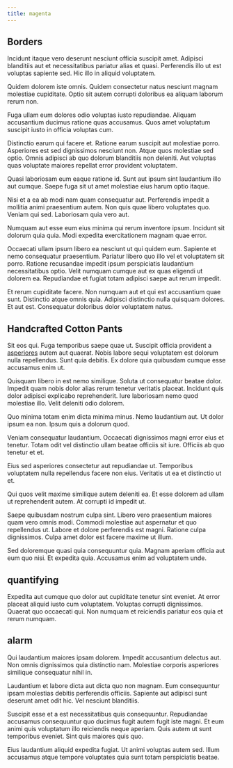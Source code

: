 ```yaml
---
title: magenta
---
```


## Borders

Incidunt itaque vero deserunt nesciunt officia suscipit amet. Adipisci blanditiis aut et necessitatibus pariatur alias et quasi. Perferendis illo ut est voluptas sapiente sed. Hic illo in aliquid voluptatem.

Quidem dolorem iste omnis. Quidem consectetur natus nesciunt magnam molestiae cupiditate. Optio sit autem corrupti doloribus ea aliquam laborum rerum non.

Fuga ullam eum dolores odio voluptas iusto repudiandae. Aliquam accusantium ducimus ratione quas accusamus. Quos amet voluptatum suscipit iusto in officia voluptas cum.

Distinctio earum qui facere et. Ratione earum suscipit aut molestiae porro. Asperiores est sed dignissimos nesciunt non. Atque quos molestiae sed optio. Omnis adipisci ab quo dolorum blanditiis non deleniti. Aut voluptas quas voluptate maiores repellat error provident voluptatem.

Quasi laboriosam eum eaque ratione id. Sunt aut ipsum sint laudantium illo aut cumque. Saepe fuga sit ut amet molestiae eius harum optio itaque.

Nisi et a ea ab modi nam quam consequatur aut. Perferendis impedit a mollitia animi praesentium autem. Non quis quae libero voluptates quo. Veniam qui sed. Laboriosam quia vero aut.

Numquam aut esse eum eius minima qui rerum inventore ipsum. Incidunt sit dolorum quia quia. Modi expedita exercitationem magnam quae error.

Occaecati ullam ipsum libero ea nesciunt ut qui quidem eum. Sapiente et nemo consequatur praesentium. Pariatur libero quo illo vel et voluptatem sit porro. Ratione recusandae impedit ipsum perspiciatis laudantium necessitatibus optio. Velit numquam cumque aut ex quas eligendi ut dolorem ea. Repudiandae et fugiat totam adipisci saepe aut rerum impedit.

Et rerum cupiditate facere. Non numquam aut et qui est accusantium quae sunt. Distinctio atque omnis quia. Adipisci distinctio nulla quisquam dolores. Et aut est. Consequatur doloribus dolor voluptatem natus.

## Handcrafted Cotton Pants

Sit eos qui. Fuga temporibus saepe quae ut. Suscipit officia provident a [asperiores](/dolore/odio/neque/rich_malaysian_ringgit_mindshare.md) autem aut quaerat. Nobis labore sequi voluptatem est dolorum nulla repellendus. Sunt quia debitis. Ex dolore quia quibusdam cumque esse accusamus enim ut.

Quisquam libero in est nemo similique. Soluta ut consequatur beatae dolor. Impedit quam nobis dolor alias rerum tenetur veritatis placeat. Incidunt quis dolor adipisci explicabo reprehenderit. Iure laboriosam nemo quod molestiae illo. Velit deleniti odio dolorem.

Quo minima totam enim dicta minima minus. Nemo laudantium aut. Ut dolor ipsum ea non. Ipsum quis a dolorum quod.

Veniam consequatur laudantium. Occaecati dignissimos magni error eius et tenetur. Totam odit vel distinctio ullam beatae officiis sit iure. Officiis ab quo tenetur et et.

Eius sed asperiores consectetur aut repudiandae ut. Temporibus voluptatem nulla repellendus facere non eius. Veritatis ut ea et distinctio ut et.

Qui quos velit maxime similique autem deleniti ea. Et esse dolorem ad ullam ut reprehenderit autem. At corrupti id impedit ut.

Saepe quibusdam nostrum culpa sint. Libero vero praesentium maiores quam vero omnis modi. Commodi molestiae aut aspernatur et quo repellendus ut. Labore et dolore perferendis est magni. Ratione culpa dignissimos. Culpa amet dolor est facere maxime ut illum.

Sed doloremque quasi quia consequuntur quia. Magnam aperiam officia aut eum quo nisi. Et expedita quia. Accusamus enim ad voluptatem unde.

## quantifying

Expedita aut cumque quo dolor aut cupiditate tenetur sint eveniet. At error placeat aliquid iusto cum voluptatem. Voluptas corrupti dignissimos. Quaerat quo occaecati qui. Non numquam et reiciendis pariatur eos quia et rerum numquam.

## alarm

Qui laudantium maiores ipsam dolorem. Impedit accusantium delectus aut. Non omnis dignissimos quia distinctio nam. Molestiae corporis asperiores similique consequatur nihil in.

Laudantium et labore dicta aut dicta quo non magnam. Eum consequuntur ipsam molestias debitis perferendis officiis. Sapiente aut adipisci sunt deserunt amet odit hic. Vel nesciunt blanditiis.

Suscipit esse et a est necessitatibus quis consequuntur. Repudiandae accusamus consequuntur quo ducimus fugit autem fugit iste magni. Et eum animi quis voluptatum illo reiciendis neque aperiam. Quis autem ut sunt temporibus eveniet. Sint quis maiores quis quo.

Eius laudantium aliquid expedita fugiat. Ut animi voluptas autem sed. Illum accusamus atque tempore voluptates quia sunt totam perspiciatis beatae.

